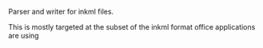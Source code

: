 Parser and writer for inkml files. 

This is mostly targeted at the subset of the inkml format office applications are using
